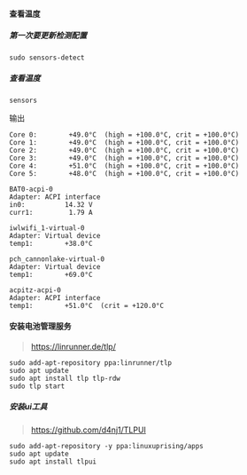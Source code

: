 #### 查看温度
##### 第一次要更新检测配置
```
sudo sensors-detect
```
##### 查看温度
```
sensors
```
输出
```
Core 0:        +49.0°C  (high = +100.0°C, crit = +100.0°C)
Core 1:        +49.0°C  (high = +100.0°C, crit = +100.0°C)
Core 2:        +49.0°C  (high = +100.0°C, crit = +100.0°C)
Core 3:        +49.0°C  (high = +100.0°C, crit = +100.0°C)
Core 4:        +51.0°C  (high = +100.0°C, crit = +100.0°C)
Core 5:        +48.0°C  (high = +100.0°C, crit = +100.0°C)

BAT0-acpi-0
Adapter: ACPI interface
in0:          14.32 V  
curr1:         1.79 A  

iwlwifi_1-virtual-0
Adapter: Virtual device
temp1:        +38.0°C  

pch_cannonlake-virtual-0
Adapter: Virtual device
temp1:        +69.0°C  

acpitz-acpi-0
Adapter: ACPI interface
temp1:        +51.0°C  (crit = +120.0°C
```

#### 安装电池管理服务 
> https://linrunner.de/tlp/
```
sudo add-apt-repository ppa:linrunner/tlp
sudo apt update
sudo apt install tlp tlp-rdw
sudo tlp start
```

##### 安装ui工具
> https://github.com/d4nj1/TLPUI
```
sudo add-apt-repository -y ppa:linuxuprising/apps
sudo apt update
sudo apt install tlpui
```
